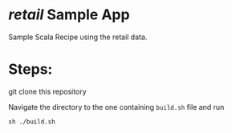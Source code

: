 # _retail_ Sample App

Sample Scala Recipe using the retail data.

# Steps:

git clone this repository

Navigate the directory to the one containing `build.sh` file and run

```
sh ./build.sh
```


